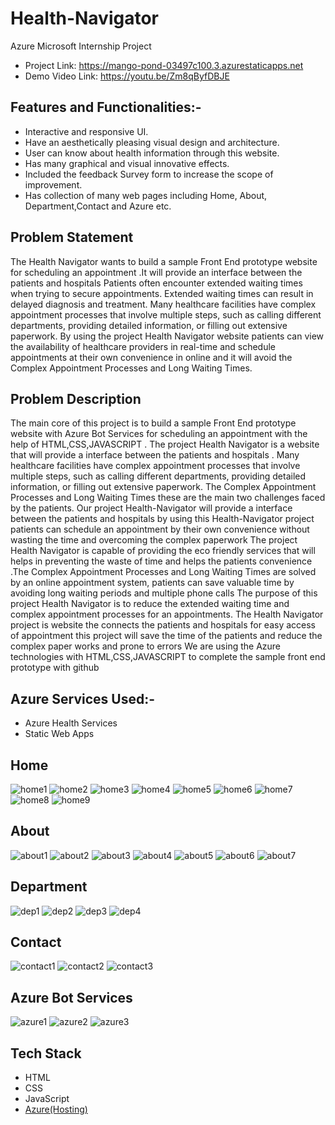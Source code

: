 # Health-Navigator
Azure Microsoft Internship Project
- Project Link: https://mango-pond-03497c100.3.azurestaticapps.net
- Demo Video Link: https://youtu.be/Zm8qByfDBJE

## Features and Functionalities:-
- Interactive and responsive UI.
- Have an aesthetically pleasing visual design and architecture.
- User can know about health information through this website.
- Has many graphical and visual innovative effects.
- Included the feedback Survey form to increase the scope of improvement.
- Has collection of many web pages including Home, About, Department,Contact and Azure etc.
## Problem Statement
The Health Navigator  wants to build a sample Front End prototype website for scheduling an appointment .It will provide an interface between the patients and hospitals 
Patients often encounter extended waiting times when trying to secure appointments. Extended waiting times can result in delayed diagnosis and treatment. Many healthcare facilities have complex appointment processes that involve multiple steps, such as calling different departments, providing detailed information, or  filling out extensive paperwork. By using the project Health Navigator website  patients can view the availability of healthcare providers in real-time and schedule appointments at their own convenience in online and it will avoid the Complex Appointment Processes and Long Waiting Times.
## Problem Description
The main core of this project is to build a sample Front End prototype  website with Azure Bot Services for scheduling an appointment with the help of HTML,CSS,JAVASCRIPT . The project Health Navigator is a  website that  will provide a interface between the patients and hospitals . 
Many healthcare facilities have complex appointment processes that involve multiple steps, such as calling different departments, providing detailed information, or filling out extensive paperwork. The Complex Appointment Processes and Long Waiting Times these are the main two challenges faced by the patients. 
Our project Health-Navigator will provide a interface between the patients and hospitals by using this Health-Navigator project patients can schedule  an appointment by their  own convenience without wasting the time and overcoming the complex paperwork 
The  project Health Navigator is capable of providing the eco friendly services that will helps in  preventing the waste of time and helps the patients convenience .The  Complex Appointment Processes and Long Waiting Times are solved by an online appointment system, patients can save valuable time by avoiding long waiting periods and multiple phone calls 
The  purpose of this project Health Navigator is to reduce the extended waiting time and complex appointment processes  for an  appointments. The Health Navigator project is  website the connects the patients and hospitals for easy access of appointment this project will save the time of the patients and reduce the complex paper works and prone to errors
We are using the Azure technologies with HTML,CSS,JAVASCRIPT to complete the sample front end prototype with github 

## Azure Services Used:-
- Azure Health Services
- Static Web Apps
## Home
![home1](https://github.com/mnithishkumar153/Health-Navigator/assets/132545505/9a432b33-a8c6-4dbc-ad14-feb087511ad8)
![home2](https://github.com/mnithishkumar153/Health-Navigator/assets/132545505/830fb327-814b-4aae-903a-295076c9591c)
![home3](https://github.com/mnithishkumar153/Health-Navigator/assets/132545505/4e3d752f-5bf9-4379-b1fd-726cd7a04214)
![home4](https://github.com/mnithishkumar153/Health-Navigator/assets/132545505/f3b12e57-7e80-405b-b731-f241275c646c)
![home5](https://github.com/mnithishkumar153/Health-Navigator/assets/132545505/0d8bd714-4482-4ad1-b6df-f14d5676b0d1)
![home6](https://github.com/mnithishkumar153/Health-Navigator/assets/132545505/df2df4ac-af6c-41e3-b0ee-750415defbc0)
![home7](https://github.com/mnithishkumar153/Health-Navigator/assets/132545505/97e3d90e-258f-430c-b3bb-642c69f3284b)
![home8](https://github.com/mnithishkumar153/Health-Navigator/assets/132545505/822b1762-f2c2-4106-a8ee-d4ea7238fbbc)
![home9](https://github.com/mnithishkumar153/Health-Navigator/assets/132545505/28824c20-1653-4cdd-9f2e-a71d1f2559db)

## About
![about1](https://github.com/mnithishkumar153/Health-Navigator/assets/132545505/80910901-6af1-4dd0-8a08-b764210bce98)
![about2](https://github.com/mnithishkumar153/Health-Navigator/assets/132545505/46860f18-98e9-41ea-aee9-edcd3385c0af)
![about3](https://github.com/mnithishkumar153/Health-Navigator/assets/132545505/0a9b1b76-afda-42e5-ac49-00d2dcc0f8f8)
![about4](https://github.com/mnithishkumar153/Health-Navigator/assets/132545505/03b04240-dc07-411d-a203-c6237d364c97)
![about5](https://github.com/mnithishkumar153/Health-Navigator/assets/132545505/1f4fe67b-8a01-43e7-b9a1-be5bcfefa98b)
![about6](https://github.com/mnithishkumar153/Health-Navigator/assets/132545505/00010aaf-763b-4189-a04e-04e107014e76)
![about7](https://github.com/mnithishkumar153/Health-Navigator/assets/132545505/3b56963b-f5df-4d0e-bf37-9645e9da6d75)


## Department
![dep1](https://github.com/mnithishkumar153/Health-Navigator/assets/132545505/cc3fc132-6b42-4d91-897e-2714d815bf6f)
![dep2](https://github.com/mnithishkumar153/Health-Navigator/assets/132545505/fe7641f3-e8fe-452e-8fe7-d45656dda811)
![dep3](https://github.com/mnithishkumar153/Health-Navigator/assets/132545505/8ea35e90-db87-495a-8044-bd3f4f14699f)
![dep4](https://github.com/mnithishkumar153/Health-Navigator/assets/132545505/1bbb16b9-f224-48ad-a6c6-3ad44ec825d8)

## Contact
![contact1](https://github.com/mnithishkumar153/Health-Navigator/assets/132545505/81081a29-9ac2-4d81-99ae-260feaddf1a0)
![contact2](https://github.com/mnithishkumar153/Health-Navigator/assets/132545505/d1b3ce63-5440-4a8a-8df9-2183424e54ef)
![contact3](https://github.com/mnithishkumar153/Health-Navigator/assets/132545505/1c5e5579-aee0-463f-8190-f9c481236db9)
## Azure Bot Services
![azure1](https://github.com/mnithishkumar153/Health-Navigator/assets/132545505/f105718a-c245-403e-8d88-cb1d81ee3e89)
![azure2](https://github.com/mnithishkumar153/Health-Navigator/assets/132545505/b74eacfe-5283-44a3-99cd-baf40eefc300)
![azure3](https://github.com/mnithishkumar153/Health-Navigator/assets/132545505/96d1e336-995c-44f4-ab2c-1747014a2792)

## Tech Stack 


- HTML
- CSS
- JavaScript
- [Azure(Hosting)](https://azure.microsoft.com/en-in/features/azure-portal/)
